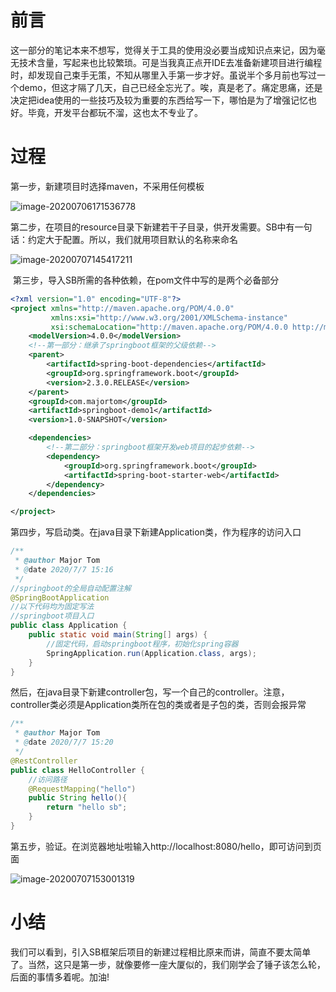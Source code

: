 # 前言

这一部分的笔记本来不想写，觉得关于工具的使用没必要当成知识点来记，因为毫无技术含量，写起来也比较繁琐。可是当我真正点开IDE去准备新建项目进行编程时，却发现自己束手无策，不知从哪里入手第一步才好。虽说半个多月前也写过一个demo，但这才隔了几天，自己已经全忘光了。唉，真是老了。痛定思痛，还是决定把idea使用的一些技巧及较为重要的东西给写一下，哪怕是为了增强记忆也好。毕竟，开发平台都玩不溜，这也太不专业了。

# 过程

第一步，新建项目时选择maven，不采用任何模板

![image-20200706171536778](C:\Users\mylov\Desktop\笔记相关\img\maven-sb-step1.png)

第二步，在项目的resource目录下新建若干子目录，供开发需要。SB中有一句话：约定大于配置。所以，我们就用项目默认的名称来命名

![image-20200707145417211](C:\Users\mylov\Desktop\笔记相关\maven-sb-子目录.png)

​	第三步，导入SB所需的各种依赖，在pom文件中写的是两个必备部分

```xml
<?xml version="1.0" encoding="UTF-8"?>
<project xmlns="http://maven.apache.org/POM/4.0.0"
         xmlns:xsi="http://www.w3.org/2001/XMLSchema-instance"
         xsi:schemaLocation="http://maven.apache.org/POM/4.0.0 http://maven.apache.org/xsd/maven-4.0.0.xsd">
    <modelVersion>4.0.0</modelVersion>
    <!--第一部分：继承了springboot框架的父级依赖-->
    <parent>
        <artifactId>spring-boot-dependencies</artifactId>
        <groupId>org.springframework.boot</groupId>
        <version>2.3.0.RELEASE</version>
    </parent>
    <groupId>com.majortom</groupId>
    <artifactId>springboot-demo1</artifactId>
    <version>1.0-SNAPSHOT</version>

    <dependencies>
        <!--第二部分：springboot框架开发web项目的起步依赖-->
        <dependency>
            <groupId>org.springframework.boot</groupId>
            <artifactId>spring-boot-starter-web</artifactId>
        </dependency>
    </dependencies>

</project>
```

第四步，写启动类。在java目录下新建Application类，作为程序的访问入口

```java
/**
 * @author Major Tom
 * @date 2020/7/7 15:16
 */
//springboot的全局自动配置注解
@SpringBootApplication
//以下代码均为固定写法
//springboot项目入口
public class Application {
    public static void main(String[] args) {
        //固定代码，启动springboot程序，初始化spring容器
        SpringApplication.run(Application.class, args);
    }
}
```

然后，在java目录下新建controller包，写一个自己的controller。注意，controller类必须是Application类所在包的类或者是子包的类，否则会报异常

```java
/**
 * @author Major Tom
 * @date 2020/7/7 15:20
 */
@RestController
public class HelloController {
    //访问路径
    @RequestMapping("hello")
    public String hello(){
        return "hello sb";
    }
}
```

第五步，验证。在浏览器地址啦输入http://localhost:8080/hello，即可访问到页面

![image-20200707153001319](C:\Users\mylov\Desktop\笔记相关\maven-sb-test.png)

# 小结

我们可以看到，引入SB框架后项目的新建过程相比原来而讲，简直不要太简单了。当然，这只是第一步，就像要修一座大厦似的，我们刚学会了锤子该怎么轮，后面的事情多着呢。加油!